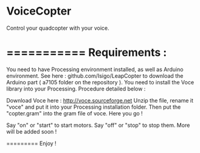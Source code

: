 VoiceCopter
===========

Control your quadcopter with your voice.

===========
Requirements : 
===========

You need to have Processing environment installed, as well as Arduino environment. See here : github.com/Isigo/LeapCopter to download the Arduino part ( a7105 folder on the repository ).
You need to install the Voce library into your Processing. Procedure detailed below : 

Download Voce here : http://voce.sourceforge.net
Unzip the file, rename it "voce" and put it into your Processing installation folder. Then put the "copter.gram" into the gram file of voce.
Here you go !


Say "on" or "start" to start motors. Say "off" or "stop" to stop them.
More will be added soon !

=========
Enjoy !

